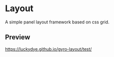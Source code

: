 # Layout

A simple panel layout framework based on css grid.


## Preview

https://luckydye.github.io/gyro-layout/test/
